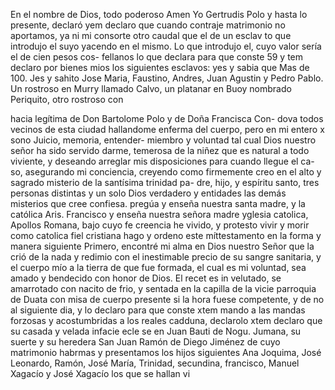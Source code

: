 En el nombre de Dios, todo poderoso Amen Yo Gertrudis Polo
y hasta lo presente, declaró
yem declaro que cuando contraje matrimonio no aportamos, ya ni mi consorte otro caudal que el de un esclav
to que introdujo el suyo yacendo en el mismo.
Lo que introdujo el, cuyo valor sería el de cien pesos cos- fellanos lo que declara para que conste 59 y tem declaro por bienes mios los siguientes esclavos: yes y sabia que Mas de 100.
Jes y sahito Jose Maria, Faustino, Andres, Juan Agustin y Pedro Pablo. Un rostroso en Murry llamado Calvo, un platanar en Buoy nombrado Periquito, otro rostroso con

hacia legítima de Don Bartolome Polo y de Doña Francisca Con- dova todos vecinos de esta ciudad hallandome enferma del cuerpo, pero en mi entero x sono Juicio, memoria, entender-
miembro y voluntad tal cual Dios nuestro señor ha sido servido darme, temerosa de la niñez que es natural a todo viviente, y deseando arreglar mis disposiciones para cuando llegue el ca- so, asegurando mi conciencia, creyendo como firmemente creo
en el alto y sagrado misterio de la santísima trinidad pa- dre, hijo, y espíritu santo, tres personas distintas y un solo Dios verdadero y entidades las demás misterios que cree confiesa. pregúa y enseña nuestra santa madre, y la católica Aris.
Francisco y enseña nuestra señora madre yglesia catolica, Apollos Romana, bajo cuyo fe creencia he vivido, y protesto vivir y morir como catolica fiel cristiana hago y ordeno este míttestamento en la forma y manera siguiente
Primero, encontré mi alma en Dios nuestro Señor que la crió de la nada y redimio con el inestimable precio de su sangre sanitaria, y el cuerpo mío a la tierra de que fue formada, el cual es mi voluntad, sea amado y bendecido con honor de Dios.
El recet es in velutado, se amarrotado con nacito de frio, y sentada en la capilla de la vicie parroquia de Duata con misa de cuerpo presente si la hora fuese competente, y de no al siguiente dia, y lo declaro para que conste
xtem mando a las mandas forzosas y acostumbridas a los reales cadduna, declarolo
xtem declaro que su casada y velada infacie ecle
se en Juan Bauti de Nogu. Jumana, su suerte y su heredera
San Juan Ramón de Diego Jiménez de cuyo matrimonio
habrmas y presentamos los hijos siguientes Ana Joquima,
José Leonardo, Ramón, José María, Trinidad, secundina,
francisco, Manuel Xagacío y José Xagacío los que se hallan vi